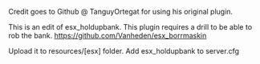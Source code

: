 Credit goes to Github @ TanguyOrtegat for using his original plugin.

This is an edit of esx_holdupbank. This plugin requires a drill to be able to rob the bank. https://github.com/Vanheden/esx_borrmaskin

Upload it to resources/[esx] folder.
Add esx_holdupbank to server.cfg
